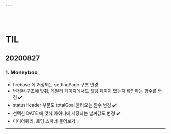 ```yaml
---


---
```


<h1 id="til">TIL</h1>
<h2 id="section">20200827</h2>
<h3 id="moneyboo">1. Moneyboo</h3>
<ul>
<li>firebase 에 저장되는 settingPage 구조 변경</li>
<li>변경된 구조에 맞춰, 데일리 페이지에서도 셋팅 페이지 있는지 확인하는 함수를 변경 ✔️</li>
<li>statusHeader 부분도 totalGoal 불러오는 함수 변경 ✔️</li>
<li>선택한 DATE 에 맞춰 아이디에 저장되는 날짜값도 변경 ✔️</li>
<li>미디어쿼리, 로딩 스피너 물어보기 💡</li>
</ul>
<hr>

